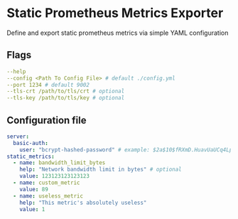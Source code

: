 # Static Prometheus Metrics Exporter
Define and export static prometheus metrics via simple YAML configuration

## Flags
```yaml
--help
--config <Path To Config File> # default ./config.yml
--port 1234 # default 9002
--tls-crt /path/to/tls/crt # optional
--tls-key /path/to/tls/key # optional
```
## Configuration file
```yaml
server:
  basic-auth:
    user: "bcrypt-hashed-password" # example: $2a$10$fRXmD.HuavUaUCq4Lp8UK.YmcgzfIxrfH1uZ2l3whKMcy7uthThli
static_metrics:
  - name: bandwidth_limit_bytes
    help: "Network bandwidth limit in bytes" # optional
    value: 123123123123123
  - name: custom_metric
    value: 89
  - name: useless_metric
    help: "This metric's absolutely useless"
    value: 1
```